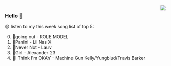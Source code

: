 <img align="right"  src="https://github-readme-stats.vercel.app/api/top-langs/?username=sohyunQVQ" />

### Hello 👋

😄 listen to my this week song list of top 5:

0. 🌈going out - ROLE MODEL
1. 🌈Panini - Lil Nas X
2. 🌈Never Not - Lauv
3. 🌈Girl - Alexander 23
4. 🌈I Think I'm OKAY - Machine Gun Kelly/Yungblud/Travis Barker

